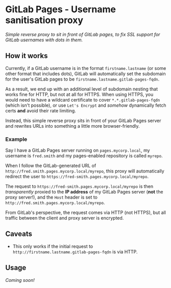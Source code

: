 # GitLab Pages - Username sanitisation proxy
_Simple reverse proxy to sit in front of GitLab pages, to fix SSL support for GitLab usernames with dots in them._

## How it works
Currently, if a GitLab username is in the format `firstname.lastname` (or some other format that includes dots), GitLab will automatically set the subdomain for the user's GitLab pages to be `firstname.lastname.gitlab-pages-fqdn`.

As a result, we end up with an additional level of subdomain nesting that works fine for HTTP, but not at all for HTTPS. When using HTTPS, you would need to have a wildcard certificate to cover `*.*.gitlab-pages-fqdn` (which isn't possible), or use `Let's Encrypt` and _somehow_ dynamically fetch certs **and** avoid their rate limiting.

Instead, this simple reverse proxy sits in front of your GitLab Pages server and rewrites URLs into something a little more browser-friendly.

### Example
Say I have a GitLab Pages server running on `pages.mycorp.local`, my username is `fred.smith` and my pages-enabled repository is called `myrepo`.

When I follow the GitLab-generated URL of `http://fred.smith.pages.mycorp.local/myrepo`, this proxy will automatically redirect the user to `https://fred-smith.pages.mycorp.local/myrepo`.

The request to `https://fred-smith.pages.mycorp.local/myrepo` is then _transparently_ proxied to the **IP address** of my GitLab Pages server (**not** the proxy server!), and the `Host` header is set to `http://fred.smith.pages.mycorp.local/myrepo`.

From GitLab's perspective, the request comes via HTTP (not HTTPS), but all traffic between the client and proxy server is encrypted.

## Caveats
- This only works if the initial request to `http://firstname.lastname.gitlab-pages-fqdn` is via HTTP.

## Usage
_Coming soon!_